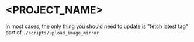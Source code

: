 # <PROJECT_NAME>

In most cases, the only thing you should need to update is "fetch latest tag" part of `./scripts/upload_image_mirror`

